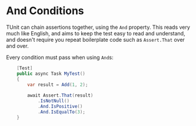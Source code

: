 # And Conditions

TUnit can chain assertions together, using the `And` property. This reads very much like English, and aims to keep the test easy to read and understand, and doesn't require you repeat boilerplate code such as `Assert.That` over and over.

Every condition must pass when using `And`s:

```csharp
    [Test]
    public async Task MyTest()
    {
        var result = Add(1, 2);
        
        await Assert.That(result)
            .IsNotNull()
            .And.IsPositive()
            .And.IsEqualTo(3);
    }
```
